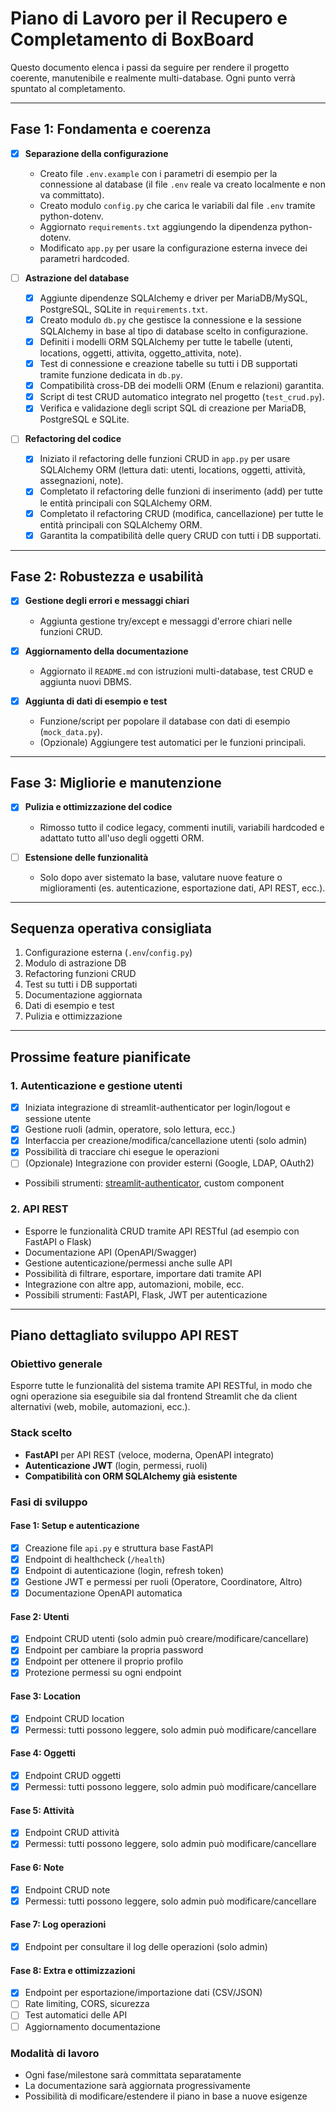 # Piano di Lavoro per il Recupero e Completamento di BoxBoard

Questo documento elenca i passi da seguire per rendere il progetto coerente, manutenibile e realmente multi-database. Ogni punto verrà spuntato al completamento.

---

## Fase 1: Fondamenta e coerenza
- [x] **Separazione della configurazione**
  - Creato file `.env.example` con i parametri di esempio per la connessione al database (il file `.env` reale va creato localmente e non va committato).
  - Creato modulo `config.py` che carica le variabili dal file `.env` tramite python-dotenv.
  - Aggiornato `requirements.txt` aggiungendo la dipendenza python-dotenv.
  - Modificato `app.py` per usare la configurazione esterna invece dei parametri hardcoded.

- [ ] **Astrazione del database**
  - [x] Aggiunte dipendenze SQLAlchemy e driver per MariaDB/MySQL, PostgreSQL, SQLite in `requirements.txt`.
  - [x] Creato modulo `db.py` che gestisce la connessione e la sessione SQLAlchemy in base al tipo di database scelto in configurazione.
  - [x] Definiti i modelli ORM SQLAlchemy per tutte le tabelle (utenti, locations, oggetti, attivita, oggetto_attivita, note).
  - [x] Test di connessione e creazione tabelle su tutti i DB supportati tramite funzione dedicata in `db.py`.
  - [x] Compatibilità cross-DB dei modelli ORM (Enum e relazioni) garantita.
  - [x] Script di test CRUD automatico integrato nel progetto (`test_crud.py`).
  - [x] Verifica e validazione degli script SQL di creazione per MariaDB, PostgreSQL e SQLite.

- [ ] **Refactoring del codice**
  - [x] Iniziato il refactoring delle funzioni CRUD in `app.py` per usare SQLAlchemy ORM (lettura dati: utenti, locations, oggetti, attività, assegnazioni, note).
  - [x] Completato il refactoring delle funzioni di inserimento (add) per tutte le entità principali con SQLAlchemy ORM.
  - [x] Completato il refactoring CRUD (modifica, cancellazione) per tutte le entità principali con SQLAlchemy ORM.
  - [x] Garantita la compatibilità delle query CRUD con tutti i DB supportati.

---

## Fase 2: Robustezza e usabilità
- [x] **Gestione degli errori e messaggi chiari**
  - Aggiunta gestione try/except e messaggi d'errore chiari nelle funzioni CRUD.

- [x] **Aggiornamento della documentazione**
  - Aggiornato il `README.md` con istruzioni multi-database, test CRUD e aggiunta nuovi DBMS.

- [x] **Aggiunta di dati di esempio e test**
  - Funzione/script per popolare il database con dati di esempio (`mock_data.py`).
  - (Opzionale) Aggiungere test automatici per le funzioni principali.

---

## Fase 3: Migliorie e manutenzione
- [x] **Pulizia e ottimizzazione del codice**
  - Rimosso tutto il codice legacy, commenti inutili, variabili hardcoded e adattato tutto all'uso degli oggetti ORM.

- [ ] **Estensione delle funzionalità**
  - Solo dopo aver sistemato la base, valutare nuove feature o miglioramenti (es. autenticazione, esportazione dati, API REST, ecc.).

---

## Sequenza operativa consigliata
1. Configurazione esterna (`.env`/`config.py`)
2. Modulo di astrazione DB
3. Refactoring funzioni CRUD
4. Test su tutti i DB supportati
5. Documentazione aggiornata
6. Dati di esempio e test
7. Pulizia e ottimizzazione 

---

## Prossime feature pianificate

### 1. Autenticazione e gestione utenti
- [x] Iniziata integrazione di streamlit-authenticator per login/logout e sessione utente
- [x] Gestione ruoli (admin, operatore, solo lettura, ecc.)
- [x] Interfaccia per creazione/modifica/cancellazione utenti (solo admin)
- [x] Possibilità di tracciare chi esegue le operazioni
- [ ] (Opzionale) Integrazione con provider esterni (Google, LDAP, OAuth2)
- Possibili strumenti: [streamlit-authenticator](https://github.com/mkhorasani/Streamlit-Authenticator), custom component

### 2. API REST
- Esporre le funzionalità CRUD tramite API RESTful (ad esempio con FastAPI o Flask)
- Documentazione API (OpenAPI/Swagger)
- Gestione autenticazione/permessi anche sulle API
- Possibilità di filtrare, esportare, importare dati tramite API
- Integrazione con altre app, automazioni, mobile, ecc.
- Possibili strumenti: FastAPI, Flask, JWT per autenticazione

---

## Piano dettagliato sviluppo API REST

### Obiettivo generale
Esporre tutte le funzionalità del sistema tramite API RESTful, in modo che ogni operazione sia eseguibile sia dal frontend Streamlit che da client alternativi (web, mobile, automazioni, ecc.).

### Stack scelto
- **FastAPI** per API REST (veloce, moderna, OpenAPI integrato)
- **Autenticazione JWT** (login, permessi, ruoli)
- **Compatibilità con ORM SQLAlchemy già esistente**

### Fasi di sviluppo

#### Fase 1: Setup e autenticazione
- [x] Creazione file `api.py` e struttura base FastAPI
- [x] Endpoint di healthcheck (`/health`)
- [x] Endpoint di autenticazione (login, refresh token)
- [x] Gestione JWT e permessi per ruoli (Operatore, Coordinatore, Altro)
- [x] Documentazione OpenAPI automatica

#### Fase 2: Utenti
- [x] Endpoint CRUD utenti (solo admin può creare/modificare/cancellare)
- [x] Endpoint per cambiare la propria password
- [x] Endpoint per ottenere il proprio profilo
- [x] Protezione permessi su ogni endpoint

#### Fase 3: Location
- [x] Endpoint CRUD location
- [x] Permessi: tutti possono leggere, solo admin può modificare/cancellare

#### Fase 4: Oggetti
- [x] Endpoint CRUD oggetti
- [x] Permessi: tutti possono leggere, solo admin può modificare/cancellare

#### Fase 5: Attività
- [x] Endpoint CRUD attività
- [x] Permessi: tutti possono leggere, solo admin può modificare/cancellare

#### Fase 6: Note
- [x] Endpoint CRUD note
- [x] Permessi: tutti possono leggere, solo admin può modificare/cancellare

#### Fase 7: Log operazioni
- [x] Endpoint per consultare il log delle operazioni (solo admin)

#### Fase 8: Extra e ottimizzazioni
- [x] Endpoint per esportazione/importazione dati (CSV/JSON)
- [ ] Rate limiting, CORS, sicurezza
- [ ] Test automatici delle API
- [ ] Aggiornamento documentazione

### Modalità di lavoro
- Ogni fase/milestone sarà committata separatamente
- La documentazione sarà aggiornata progressivamente
- Possibilità di modificare/estendere il piano in base a nuove esigenze 